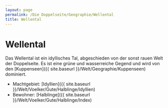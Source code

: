 ```yaml
---
layout: page
permalink: /Die Doppelseite/Geographie/Wellental
title: Wellental
---
```


# Wellental

Das Wellental ist ein idyllisches Tal, abgeschieden von der sonst rauen Welt der Doppelseite. Es ist eine grüne und wasserreiche Gegend und wird von den [Kuppenseen]({{ site.baseurl }}/Welt/Geographie/Kuppenseen) dominiert.

- Machtgebiet: [Idyllien]({{ site.baseurl }}/Welt/Voelker/Gute/Halblinge/Idyllien)
- Bewohner: [Halblinge]({{ site.baseurl }}/Welt/Voelker/Gute/Halblinge/Index)

